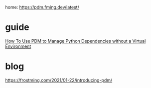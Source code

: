 home: https://pdm.fming.dev/latest/

# guide
[How To Use PDM to Manage Python Dependencies without a Virtual Environment](https://youtu.be/qOIWNSTYfcc)

# blog
https://frostming.com/2021/01-22/introducing-pdm/
